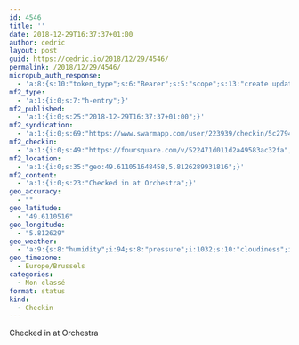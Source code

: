 ```yaml
---
id: 4546
title: ''
date: 2018-12-29T16:37:37+01:00
author: cedric
layout: post
guid: https://cedric.io/2018/12/29/4546/
permalink: /2018/12/29/4546/
micropub_auth_response:
  - 'a:8:{s:10:"token_type";s:6:"Bearer";s:5:"scope";s:13:"create update";s:2:"me";s:18:"https://cedric.io/";s:9:"issued_by";s:45:"https://cedric.io/wp-json/indieauth/1.0/token";s:9:"client_id";s:27:"https://ownyourswarm.p3k.io";s:9:"issued_at";i:1542614471;s:4:"user";i:1;s:13:"last_accessed";i:1546097874;}'
mf2_type:
  - 'a:1:{i:0;s:7:"h-entry";}'
mf2_published:
  - 'a:1:{i:0;s:25:"2018-12-29T16:37:37+01:00";}'
mf2_syndication:
  - 'a:1:{i:0;s:69:"https://www.swarmapp.com/user/223939/checkin/5c2794c1270ee7002ce28744";}'
mf2_checkin:
  - 'a:1:{i:0;s:49:"https://foursquare.com/v/522471d011d2a49583ac32fa";}'
mf2_location:
  - 'a:1:{i:0;s:35:"geo:49.611051648458,5.8126289931816";}'
mf2_content:
  - 'a:1:{i:0;s:23:"Checked in at Orchestra";}'
geo_accuracy:
  - ""
geo_latitude:
  - "49.6110516"
geo_longitude:
  - "5.812629"
geo_weather:
  - 'a:9:{s:8:"humidity";i:94;s:8:"pressure";i:1032;s:10:"cloudiness";i:75;s:4:"wind";a:2:{s:5:"speed";d:4.1;s:6:"degree";i:240;}s:7:"summary";s:4:"mist";s:4:"icon";s:10:"wi-showers";s:10:"visibility";i:2000;s:7:"sunrise";s:25:"2018-12-29T08:33:14+01:00";s:6:"sunset";s:25:"2018-12-29T16:44:14+01:00";}'
geo_timezone:
  - Europe/Brussels
categories:
  - Non classé
format: status
kind:
  - Checkin
---
```

Checked in at Orchestra